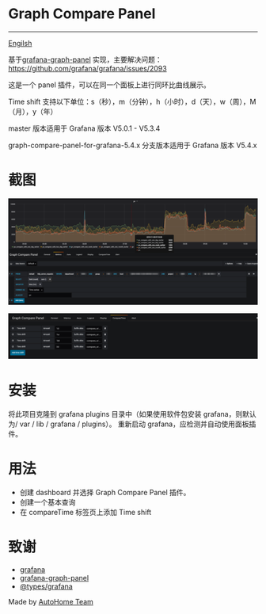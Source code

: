 # Graph Compare Panel

---

[Engilsh](README.md)

基于[grafana-graph-panel](https://github.com/CorpGlory/grafana-graph-panel) 实现，主要解决问题： https://github.com/grafana/grafana/issues/2093

这是一个 panel 插件，可以在同一个面板上进行同环比曲线展示。

Time shift 支持以下单位：s（秒），m（分钟），h（小时），d（天），w（周），M（月），y（年）

master 版本适用于 Grafana 版本 V5.0.1 - V5.3.4

graph-compare-panel-for-grafana-5.4.x 分支版本适用于 Grafana 版本 V5.4.x

# 截图

![Screenshot1](/dist/screenshots/image-1.png)

![Screenshot2](/dist/screenshots/image-2.png)

# 安装

将此项目克隆到 grafana plugins 目录中（如果使用软件包安装 grafana，则默认为/ var / lib / grafana / plugins）。 重新启动 grafana，应检测并自动使用面板插件。

# 用法

- 创建 dashboard 并选择 Graph Compare Panel 插件。
- 创建一个基本查询
- 在 compareTime 标签页上添加 Time shift

# 致谢

- [grafana](https://github.com/grafana/grafana)
- [grafana-graph-panel](https://github.com/CorpGlory/grafana-graph-panel)
- [@types/grafana](https://github.com/CorpGlory/types-grafana)

Made by [AutoHome Team](https://github.com/AutohomeCorp)

